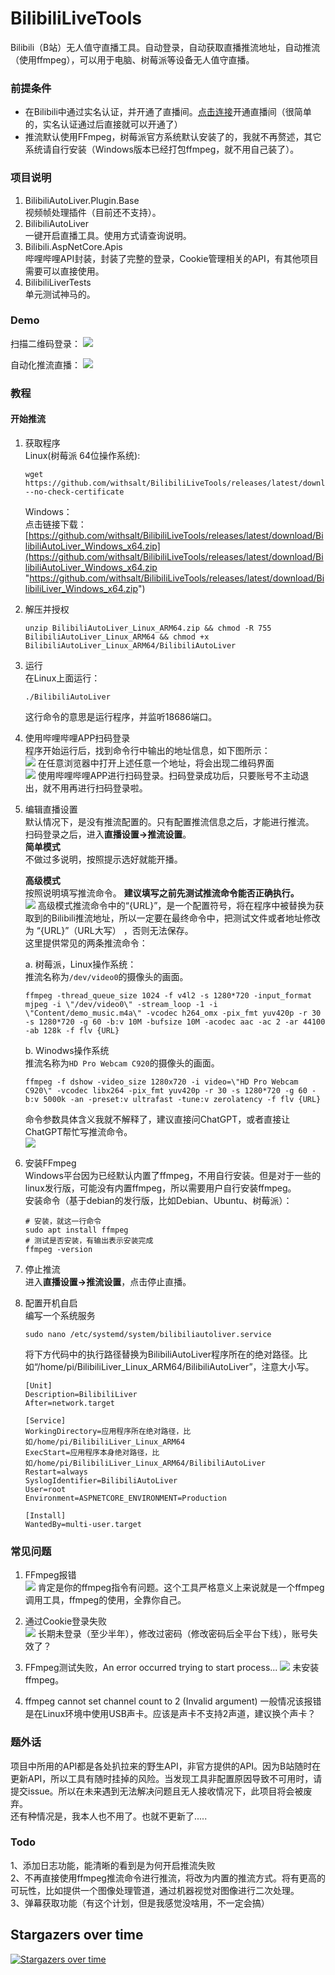 # BilibiliLiveTools

Bilibili（B站）无人值守直播工具。自动登录，自动获取直播推流地址，自动推流（使用ffmpeg），可以用于电脑、树莓派等设备无人值守直播。  

### 前提条件  
- 在Bilibili中通过实名认证，并开通了直播间。[点击连接](https://link.bilibili.com/p/center/index "点击连接")开通直播间（很简单的，实名认证通过后直接就可以开通了）  
- 推流默认使用FFmpeg，树莓派官方系统默认安装了的，我就不再赘述，其它系统请自行安装（Windows版本已经打包ffmpeg，就不用自己装了）。  

### 项目说明
1. BilibiliAutoLiver.Plugin.Base  
视频帧处理插件（目前还不支持）。  
2. BilibiliAutoLiver  
一键开启直播工具。使用方式请查询说明。  
3. Bilibili.AspNetCore.Apis  
哔哩哔哩API封装，封装了完整的登录，Cookie管理相关的API，有其他项目需要可以直接使用。  
4. BilibiliLiverTests  
单元测试神马的。  

### Demo
扫描二维码登录：
![](https://raw.githubusercontent.com/withsalt/BilibiliLiveTools/master/docs/images/demo_qrcode_login.jpg)

自动化推流直播：
![](https://raw.githubusercontent.com/withsalt/BilibiliLiveTools/master/docs/images/demo.jpg)


### 教程

#### 开始推流
1. 获取程序  
   Linux(树莓派 64位操作系统):  
   ```shell
   wget https://github.com/withsalt/BilibiliLiveTools/releases/latest/download/BilibiliAutoLiver_Linux_ARM64.zip --no-check-certificate
   ```

   Windows：  
   点击链接下载：[https://github.com/withsalt/BilibiliLiveTools/releases/latest/download/BilibiliAutoLiver_Windows_x64.zip](https://github.com/withsalt/BilibiliLiveTools/releases/latest/download/BilibiliAutoLiver_Windows_x64.zip "https://github.com/withsalt/BilibiliLiveTools/releases/latest/download/BilibiliLiver_Windows_x64.zip")

3. 解压并授权  
   ```shell
   unzip BilibiliAutoLiver_Linux_ARM64.zip && chmod -R 755 BilibiliAutoLiver_Linux_ARM64 && chmod +x BilibiliAutoLiver_Linux_ARM64/BilibiliAutoLiver
   ```

4. 运行  
   在Linux上面运行：  
   ```shell
   ./BilibiliAutoLiver 
   ```
   这行命令的意思是运行程序，并监听18686端口。  

3. 使用哔哩哔哩APP扫码登录  
   程序开始运行后，找到命令行中输出的地址信息，如下图所示：  
   ![](https://raw.githubusercontent.com/withsalt/BilibiliLiveTools/master/docs/images/use_qrcode_login.jpg)
   在任意浏览器中打开上述任意一个地址，将会出现二维码界面  
   ![](https://raw.githubusercontent.com/withsalt/BilibiliLiveTools/master/docs/images/demo_qrcode_login.jpg)
   使用哔哩哔哩APP进行扫码登录。扫码登录成功后，只要账号不主动退出，就不用再进行扫码登录啦。  

5. 编辑直播设置  
   默认情况下，是没有推流配置的。只有配置推流信息之后，才能进行推流。  
   扫码登录之后，进入**直播设置->推流设置**。  
   **简单模式**  
   不做过多说明，按照提示选好就能开播。
   
   **高级模式**  
   按照说明填写推流命令。 **建议填写之前先测试推流命令能否正确执行。**  
   ![](https://raw.githubusercontent.com/withsalt/BilibiliLiveTools/master/docs/images/push_setting.jpg)
   高级模式推流命令中的“{URL}”，是一个配置符号，将在程序中被替换为获取到的Bilibili推流地址，所以一定要在最终命令中，把测试文件或者地址修改为 “{URL}”（URL大写） ，否则无法保存。  
   这里提供常见的两条推流命令：  
   
   a. 树莓派，Linux操作系统：  
   推流名称为`/dev/video0`的摄像头的画面。  
   ```shell
   ffmpeg -thread_queue_size 1024 -f v4l2 -s 1280*720 -input_format mjpeg -i \"/dev/video0\" -stream_loop -1 -i \"Content/demo_music.m4a\" -vcodec h264_omx -pix_fmt yuv420p -r 30 -s 1280*720 -g 60 -b:v 10M -bufsize 10M -acodec aac -ac 2 -ar 44100 -ab 128k -f flv {URL}
   ```
   b. Winodws操作系统  
   推流名称为`HD Pro Webcam C920`的摄像头的画面。  
   ```shell
   ffmpeg -f dshow -video_size 1280x720 -i video=\"HD Pro Webcam C920\" -vcodec libx264 -pix_fmt yuv420p -r 30 -s 1280*720 -g 60 -b:v 5000k -an -preset:v ultrafast -tune:v zerolatency -f flv {URL}
   ```
   命令参数具体含义我就不解释了，建议直接问ChatGPT，或者直接让ChatGPT帮忙写推流命令。  
   ![](https://raw.githubusercontent.com/withsalt/BilibiliLiveTools/master/docs/images/ffmpeg_chatgpt_desc.jpg)

7. 安装FFmpeg  
   Windows平台因为已经默认内置了ffmpeg，不用自行安装。但是对于一些的linux发行版，可能没有内置ffmpeg，所以需要用户自行安装ffmpeg。  
   安装命令（基于debian的发行版，比如Debian、Ubuntu、树莓派）：  
   ```shell
   # 安装，就这一行命令
   sudo apt install ffmpeg
   # 测试是否安装，有输出表示安装完成
   ffmpeg -version
   ```

8. 停止推流  
   进入**直播设置->推流设置**，点击停止直播。  

9. 配置开机自启  
   编写一个系统服务  
   ```shell
   sudo nano /etc/systemd/system/bilibiliautoliver.service
   ```
   将下方代码中的执行路径替换为BilibiliAutoLiver程序所在的绝对路径。比如“/home/pi/BilibiliLiver_Linux_ARM64/BilibiliAutoLiver”，注意大小写。
   ```shell
   [Unit]
   Description=BilibiliLiver
   After=network.target
   
   [Service]
   WorkingDirectory=应用程序所在绝对路径，比如/home/pi/BilibiliLiver_Linux_ARM64
   ExecStart=应用程序本身绝对路径，比如/home/pi/BilibiliLiver_Linux_ARM64/BilibiliAutoLiver
   Restart=always
   SyslogIdentifier=BilibiliAutoLiver
   User=root
   Environment=ASPNETCORE_ENVIRONMENT=Production
   
   [Install]
   WantedBy=multi-user.target
   ```
   

### 常见问题

1. FFmpeg报错  
![](https://raw.githubusercontent.com/withsalt/BilibiliLiveTools/master/docs/images/5.png)
肯定是你的ffmpeg指令有问题。这个工具严格意义上来说就是一个ffmpeg调用工具，ffmpeg的使用，全靠你自己。  

2. 通过Cookie登录失败  
![](https://raw.githubusercontent.com/withsalt/BilibiliLiveTools/master/docs/images/6.png)
长期未登录（至少半年），修改过密码（修改密码后全平台下线），账号失效了？

3. FFmpeg测试失败，An error occurred trying to start process...
![](https://raw.githubusercontent.com/withsalt/BilibiliLiveTools/master/docs/images/not_install_ffmpeg.jpg)
未安装ffmpeg。

4. ffmpeg cannot set channel count to 2 (Invalid argument)
一般情况该报错是在Linux环境中使用USB声卡。应该是声卡不支持2声道，建议换个声卡？

### 题外话
项目中所用的API都是各处扒拉来的野生API，非官方提供的API。因为B站随时在更新API，所以工具有随时挂掉的风险。当发现工具非配置原因导致不可用时，请提交issue。所以在未来遇到无法解决问题且无人接收情况下，此项目将会被废弃。  
还有种情况是，我本人也不用了。也就不更新了.....  

### Todo
1、添加日志功能，能清晰的看到是为何开启推流失败  
2、不再直接使用ffmpeg推流命令进行推流，将改为内置的推流方式。将有更高的可玩性，比如提供一个图像处理管道，通过机器视觉对图像进行二次处理。  
3、弹幕获取功能（有这个计划，但是我感觉没啥用，不一定会搞）  

 ## Stargazers over time
[![Stargazers over time](https://starchart.cc/withsalt/BilibiliLiveTools.svg)](https://starchart.cc/withsalt/BilibiliLiveTools)
